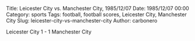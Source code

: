 Title: Leicester City vs. Manchester City, 1985/12/07
Date: 1985/12/07 00:00
Category: sports
Tags: football, football scores, Leicester City, Manchester City
Slug: leicester-city-vs-manchester-city
Author: carbonero


Leicester City 1 - 1 Manchester City
